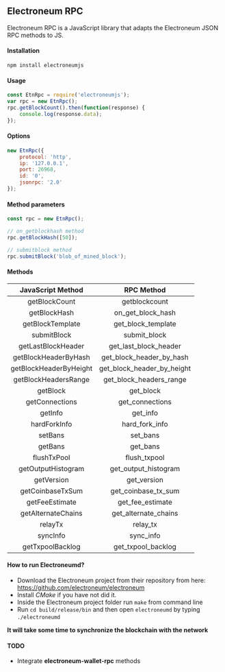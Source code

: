 ## Electroneum RPC 

Electroneum RPC is a JavaScript library that adapts the Electroneum JSON RPC methods to JS.

#### Installation

```
npm install electroneumjs 
```

#### Usage
```javascript
const EtnRpc = require('electroneumjs');
var rpc = new EtnRpc();
rpc.getBlockCount().then(function(response) {
    console.log(response.data);
}); 
```

#### Options
```javascript
new EtnRpc({
    protocol: 'http',
    ip: '127.0.0.1',
    port: 26968,
    id: '0',
    jsonrpc: '2.0'
});
```


#### Method parameters
```javascript
const rpc = new EtnRpc();

// on_getblockhash method
rpc.getBlockHash([50]);

// submitblock method
rpc.submitBlock('blob_of_mined_block');
```

#### Methods 
| JavaScript Method      | RPC Method                 | 
| :--------------------: | :------------------------: |
| getBlockCount          | getblockcount              |
| getBlockHash           | on_get_block_hash          |
| getBlockTemplate       | get_block_template         |
| submitBlock            | submit_block               |
| getLastBlockHeader     | get_last_block_header      |
| getBlockHeaderByHash   | get_block_header_by_hash   |
| getBlockHeaderByHeight | get_block_header_by_height |
| getBlockHeadersRange   | get_block_headers_range    |
| getBlock               | get_block                  |
| getConnections         | get_connections            |
| getInfo                | get_info                   |
| hardForkInfo           | hard_fork_info             |
| setBans                | set_bans                   |
| getBans                | get_bans                   |
| flushTxPool            | flush_txpool               |
| getOutputHistogram     | get_output_histogram       |
| getVersion             | get_version                |
| getCoinbaseTxSum       | get_coinbase_tx_sum        |
| getFeeEstimate         | get_fee_estimate           |
| getAlternateChains     | get_alternate_chains       |
| relayTx                | relay_tx                   |
| syncInfo               | sync_info                  |
| getTxpoolBacklog       | get_txpool_backlog         |


#### How to run Electroneumd?

- Download the Electroneum project from their repository from here: https://github.com/electroneum/electroneum
- Install *CMake* if you have not did it.
- Inside the Electroneum project folder run `make` from command line
- Run `cd build/release/bin` and then open `electroneumd` by typing `./electroneumd`

**It will take some time to synchronize the blockchain with the network**


#### TODO
- Integrate **electroneum-wallet-rpc** methods